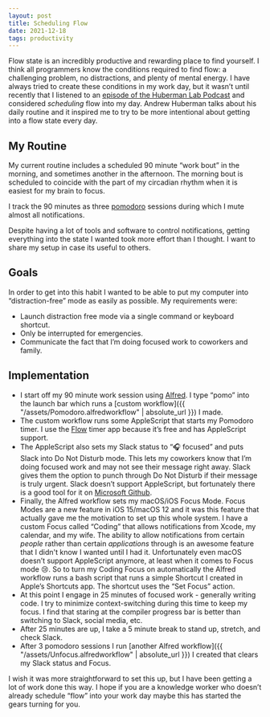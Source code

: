 ```yaml
---
layout: post
title: Scheduling Flow
date: 2021-12-18
tags: productivity
---
```


Flow state is an incredibly productive and rewarding place to find yourself. I think all programmers know the conditions required to find flow: a challenging problem, no distractions, and plenty of mental energy. I have always tried to create these conditions in my work day, but it wasn’t until recently that I listened to an [episode of the Huberman Lab Podcast](https://open.spotify.com/episode/72ejCLl57bquFBfEAjZEXU?si=v5rnTdLfS4-r1tdjZLtDxw) and considered *scheduling* flow into my day. Andrew Huberman talks about his daily routine and it inspired me to try to be more intentional about getting into a flow state every day.

## My Routine

My current routine includes a scheduled 90 minute “work bout” in the morning, and sometimes another in the afternoon. The morning bout is scheduled to coincide with the part of my circadian rhythm when it is easiest for my brain to focus.

I track the 90 minutes as three [pomodoro](https://en.wikipedia.org/wiki/Pomodoro_Technique) sessions during which I mute almost all notifications. 

Despite having a lot of tools and software to control notifications, getting everything into the state I wanted took more effort than I thought. I want to share my setup in case its useful to others. 

## Goals

In order to get into this habit I wanted to be able to put my computer into “distraction-free” mode as easily as possible. My requirements were:

- Launch distraction free mode via a single command or keyboard shortcut.
- Only be interrupted for emergencies.
- Communicate the fact that I’m doing focused work to coworkers and family.

## Implementation

- I start off my 90 minute work session using [Alfred](https://www.alfredapp.com/). I type “pomo” into the launch bar which runs a [custom workflow]({{ "/assets/Pomodoro.alfredworkflow" | absolute_url }}) I made.
- The custom workflow runs some AppleScript that starts my Pomodoro timer. I use the [Flow](https://flowapp.info/) timer app because it’s free and has AppleScript support.
- The AppleScript also sets my Slack status to “🎧 focused” and puts Slack into Do Not Disturb mode. This lets my coworkers know that I’m doing focused work and may not see their message right away. Slack gives them the option to punch through Do Not Disturb if their message is truly urgent. Slack doesn’t support AppleScript, but fortunately there is a good tool for it on [Microsoft Github](https://github.com/samknight/slack_applescript).
- Finally, the Alfred workflow sets my macOS/iOS Focus Mode. Focus Modes are a new feature in iOS 15/macOS 12 and it was this feature that actually gave me the motivation to set up this whole system. I have a custom Focus called “Coding” that allows notifications from Xcode, my calendar, and my wife. The ability to allow notifications from certain _people_ rather than certain _applications_ through is an awesome feature that I didn't know I wanted until I had it. Unfortunately even macOS doesn’t support AppleScript anymore, at least when it comes to Focus mode 😢. So to turn my Coding Focus on automatically the Alfred workflow runs a bash script that runs a simple Shortcut I created in Apple’s Shortcuts app. The shortcut uses the “Set Focus” action.
- At this point I engage in 25 minutes of focused work - generally writing code. I try to minimize context-switching during this time to keep my focus. I find that staring at the compiler progress bar is better than switching to Slack, social media, etc.
- After 25 minutes are up, I take a 5 minute break to stand up, stretch, and check Slack.
- After 3 pomodoro sessions I run [another Alfred workflow]({{ "/assets/Unfocus.alfredworkflow" | absolute_url }}) I created that clears my Slack status and Focus. 

I wish it was more straightforward to set this up, but I have been getting a lot of work done this way. I hope if you are a knowledge worker who doesn’t already schedule “flow” into your work day maybe this has started the gears turning for you.
